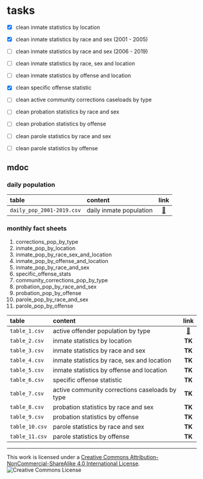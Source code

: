 # tasks

- [x] clean inmate statistics by location
- [x] clean inmate statistics by race and sex (2001 - 2005)
- [ ] clean inmate statistics by race and sex (2006 - 2019)
- [ ] clean inmate statistics by race, sex and location
- [ ] clean inmate statistics by offense and location
- [x] clean specific offense statistic
- [ ] clean active community corrections caseloads by type
- [ ] clean probation statistics by race and sex
- [ ] clean probation statistics by offense
- [ ] clean parole statistics by race and sex
- [ ] clean parole statistics by offense


## mdoc

### daily population

| table | content | link |
| :---         | :---         |     :---:      |
`daily_pop_2001-2019.csv`  | daily inmate population   | [:link:](https://github.com/bfeldman89/data/blob/master/mdoc/daily_pop/daily_pop_2001-2019.csv)     |


### monthly fact sheets

1. corrections_pop_by_type
2. inmate_pop_by_location
4. inmate_pop_by_race_sex_and_location
5. inmate_pop_by_offense_and_location
3. inmate_pop_by_race_and_sex
6. specific_offense_stats
7. community_corrections_pop_by_type
8. probation_pop_by_race_and_sex9. probation_pop_by_offense10. parole_pop_by_race_and_sex11. parole_pop_by_offense


| table          | content                                        | link   |
| :---           | :---                                           | :---:  |
| `table_1.csv`  | active offender population by type             | [:link:](https://github.com/bfeldman89/data/blob/master/mdoc/monthly_fact_sheets/table_1.csv)|
| `table_2.csv`  | inmate statistics by location                  | __TK__ |
| `table_3.csv`  | inmate statistics by race and sex              | __TK__ |
| `table_4.csv`  | inmate statistics by race, sex and location    | __TK__ |
| `table_5.csv`  | inmate statistics by offense and location      | __TK__ |
| `table_6.csv`  | specific offense statistic                     | __TK__ |
| `table_7.csv`  | active community corrections caseloads by type | __TK__ |
| `table_8.csv`  | probation statistics by race and sex           | __TK__ |
| `table_9.csv`  | probation statistics by offense                | __TK__ |
| `table_10.csv` | parole statistics by race and sex              | __TK__ |
| `table_11.csv` | parole statistics by offense                   | __TK__ |


___
This work is licensed under a [Creative Commons Attribution-NonCommercial-ShareAlike 4.0 International License](http://creativecommons.org/licenses/by-nc-sa/4.0/).
![Creative Commons License](https://i.creativecommons.org/l/by-nc-sa/4.0/88x31.png)
